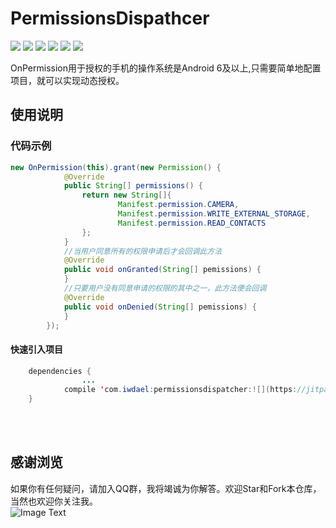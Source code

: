 # PermissionsDispathcer
![](https://img.shields.io/badge/platform-android-orange.svg)
![](https://img.shields.io/badge/language-java-yellow.svg)
![](https://jitpack.io/v/com.iwdael/permissionsdispatcher.svg)
![](https://img.shields.io/badge/build-passing-brightgreen.svg)
![](https://img.shields.io/badge/license-apache--2.0-green.svg)
![](https://img.shields.io/badge/api-19+-green.svg)

OnPermission用于授权的手机的操作系统是Android 6及以上,只需要简单地配置项目，就可以实现动态授权。
## 使用说明
### 代码示例
```Java
new OnPermission(this).grant(new Permission() {
            @Override
            public String[] permissions() {
                return new String[]{
                        Manifest.permission.CAMERA,
                        Manifest.permission.WRITE_EXTERNAL_STORAGE,
                        Manifest.permission.READ_CONTACTS
                };
            }
            //当用户同意所有的权限申请后才会回调此方法
            @Override
            public void onGranted(String[] pemissions) {
            }
            //只要用户没有同意申请的权限的其中之一，此方法便会回调
            @Override
            public void onDenied(String[] pemissions) {
            }
        });
```

#### 快速引入项目 
```Java
	dependencies {
                ...
	        compile 'com.iwdael:permissionsdispatcher:![](https://jitpack.io/v/com.iwdael/permissionsdispatcher.svg)'
	}
```
<br><br>
## 感谢浏览
如果你有任何疑问，请加入QQ群，我将竭诚为你解答。欢迎Star和Fork本仓库，当然也欢迎你关注我。
<br>
![Image Text](https://github.com/hacknife/CarouselBanner/blob/master/qq_group.png)
